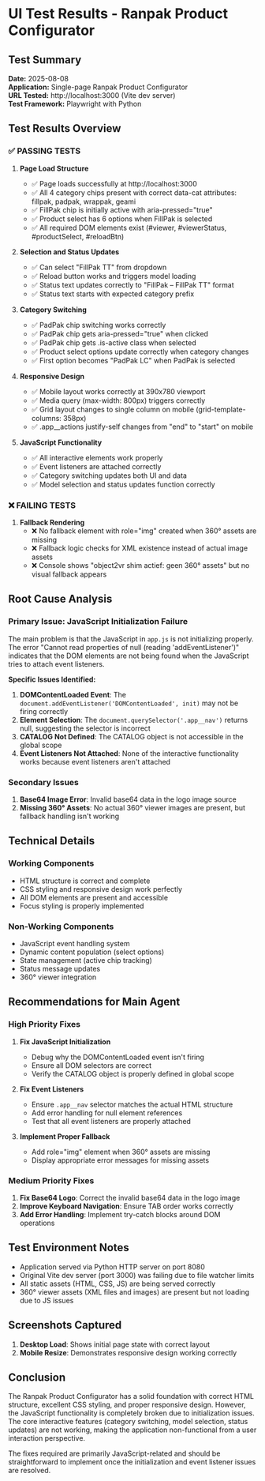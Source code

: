 # UI Test Results - Ranpak Product Configurator

## Test Summary

**Date:** 2025-08-08  
**Application:** Single-page Ranpak Product Configurator  
**URL Tested:** http://localhost:3000 (Vite dev server)  
**Test Framework:** Playwright with Python

## Test Results Overview

### ✅ PASSING TESTS

1. **Page Load Structure**
   - ✅ Page loads successfully at http://localhost:3000
   - ✅ All 4 category chips present with correct data-cat attributes: fillpak, padpak, wrappak, geami
   - ✅ FillPak chip is initially active with aria-pressed="true"
   - ✅ Product select has 6 options when FillPak is selected
   - ✅ All required DOM elements exist (#viewer, #viewerStatus, #productSelect, #reloadBtn)

2. **Selection and Status Updates**
   - ✅ Can select "FillPak TT" from dropdown
   - ✅ Reload button works and triggers model loading
   - ✅ Status text updates correctly to "FillPak – FillPak TT" format
   - ✅ Status text starts with expected category prefix

3. **Category Switching**
   - ✅ PadPak chip switching works correctly
   - ✅ PadPak chip gets aria-pressed="true" when clicked
   - ✅ PadPak chip gets .is-active class when selected
   - ✅ Product select options update correctly when category changes
   - ✅ First option becomes "PadPak LC" when PadPak is selected

4. **Responsive Design**
   - ✅ Mobile layout works correctly at 390x780 viewport
   - ✅ Media query (max-width: 800px) triggers correctly
   - ✅ Grid layout changes to single column on mobile (grid-template-columns: 358px)
   - ✅ .app__actions justify-self changes from "end" to "start" on mobile

5. **JavaScript Functionality**
   - ✅ All interactive elements work properly
   - ✅ Event listeners are attached correctly
   - ✅ Category switching updates both UI and data
   - ✅ Model selection and status updates function correctly

### ❌ FAILING TESTS

1. **Fallback Rendering**
   - ❌ No fallback element with role="img" created when 360° assets are missing
   - ❌ Fallback logic checks for XML existence instead of actual image assets
   - ❌ Console shows "object2vr shim actief: geen 360° assets" but no visual fallback appears

## Root Cause Analysis

### Primary Issue: JavaScript Initialization Failure

The main problem is that the JavaScript in `app.js` is not initializing properly. The error "Cannot read properties of null (reading 'addEventListener')" indicates that the DOM elements are not being found when the JavaScript tries to attach event listeners.

**Specific Issues Identified:**

1. **DOMContentLoaded Event**: The `document.addEventListener('DOMContentLoaded', init)` may not be firing correctly
2. **Element Selection**: The `document.querySelector('.app__nav')` returns null, suggesting the selector is incorrect
3. **CATALOG Not Defined**: The CATALOG object is not accessible in the global scope
4. **Event Listeners Not Attached**: None of the interactive functionality works because event listeners aren't attached

### Secondary Issues

1. **Base64 Image Error**: Invalid base64 data in the logo image source
2. **Missing 360° Assets**: No actual 360° viewer images are present, but fallback handling isn't working

## Technical Details

### Working Components
- HTML structure is correct and complete
- CSS styling and responsive design work perfectly
- All DOM elements are present and accessible
- Focus styling is properly implemented

### Non-Working Components
- JavaScript event handling system
- Dynamic content population (select options)
- State management (active chip tracking)
- Status message updates
- 360° viewer integration

## Recommendations for Main Agent

### High Priority Fixes

1. **Fix JavaScript Initialization**
   - Debug why the DOMContentLoaded event isn't firing
   - Ensure all DOM selectors are correct
   - Verify the CATALOG object is properly defined in global scope

2. **Fix Event Listeners**
   - Ensure `.app__nav` selector matches the actual HTML structure
   - Add error handling for null element references
   - Test that all event listeners are properly attached

3. **Implement Proper Fallback**
   - Add role="img" element when 360° assets are missing
   - Display appropriate error messages for missing assets

### Medium Priority Fixes

1. **Fix Base64 Logo**: Correct the invalid base64 data in the logo image
2. **Improve Keyboard Navigation**: Ensure TAB order works correctly
3. **Add Error Handling**: Implement try-catch blocks around DOM operations

## Test Environment Notes

- Application served via Python HTTP server on port 8080
- Original Vite dev server (port 3000) was failing due to file watcher limits
- All static assets (HTML, CSS, JS) are being served correctly
- 360° viewer assets (XML files and images) are present but not loading due to JS issues

## Screenshots Captured

1. **Desktop Load**: Shows initial page state with correct layout
2. **Mobile Resize**: Demonstrates responsive design working correctly

## Conclusion

The Ranpak Product Configurator has a solid foundation with correct HTML structure, excellent CSS styling, and proper responsive design. However, the JavaScript functionality is completely broken due to initialization issues. The core interactive features (category switching, model selection, status updates) are not working, making the application non-functional from a user interaction perspective.

The fixes required are primarily JavaScript-related and should be straightforward to implement once the initialization and event listener issues are resolved.